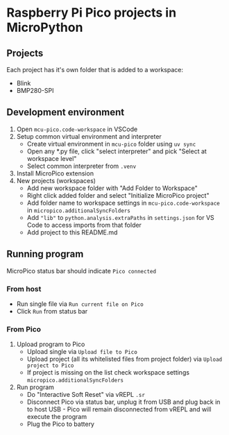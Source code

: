 # Raspberry Pi Pico projects in MicroPython

## Projects
Each project has it's own folder that is added to a workspace:
- Blink
- BMP280-SPI

## Development environment
1. Open `mcu-pico.code-workspace` in VSCode
1. Setup common virtual environment and interpreter
    - Create virtual environment in `mcu-pico` folder using `uv sync`
    - Open any *.py file, click "select interpreter" and pick "Select at workspace level"
    - Select common interpreter from `.venv`
1. Install MicroPico extension
1. New projects (workspaces)
    - Add new workspace folder with "Add Folder to Workspace"
    - Right click added folder and select "Initialize MicroPico project"
    - Add folder name to workspace settings in `mcu-pico.code-workspace` in `micropico.additionalSyncFolders`
    - Add `"lib"` to `python.analysis.extraPaths` in `settings.json` for VS Code to access imports from that folder
    - Add project to this README.md

## Running program
MicroPico status bar should indicate `Pico connected`

### From host
- Run single file via `Run current file on Pico` 
- Click `Run` from status bar

### From Pico
1. Upload program to Pico
    - Upload single via `Upload file to Pico`
    - Upload project (all its whitelisted files from project folder) via `Upload project to Pico`
    - If project is missing on the list check workspace settings `micropico.additionalSyncFolders`
1. Run program
    - Do "Interactive Soft Reset" via vREPL `.sr`
    - Disconnect Pico via status bar, unplug it from USB and plug back in to host USB - Pico will remain disconnected from vREPL and will execute the program
    - Plug the Pico to battery

